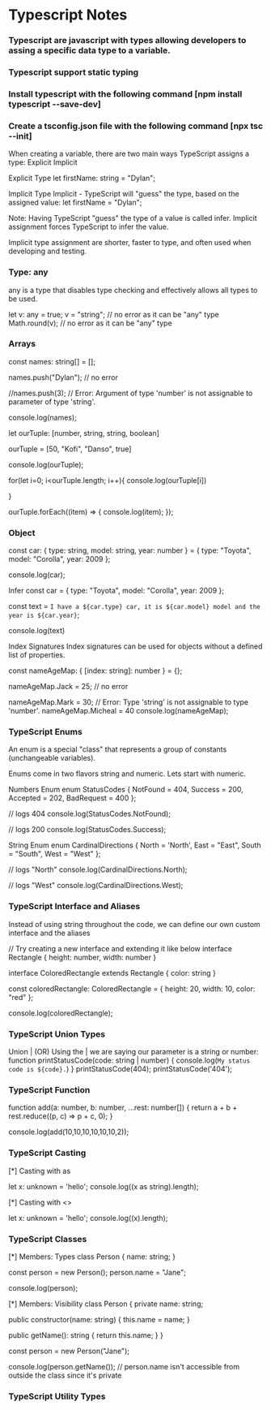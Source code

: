 # Typescript Notes 

### Typescript are javascript with types allowing developers to assing a specific data type to a variable.
### Typescript support static typing 
### Install typescript with the following command [npm install typescript --save-dev]
### Create a tsconfig.json file with the following command [npx tsc --init]

When creating a variable, there are two main ways TypeScript assigns a type:
Explicit
Implicit

Explicit Type
let firstName: string = "Dylan";

Implicit Type
Implicit - TypeScript will "guess" the type, based on the assigned value:
let firstName = "Dylan";

Note: Having TypeScript "guess" the type of a value is called infer.
Implicit assignment forces TypeScript to infer the value.

Implicit type assignment are shorter, faster to type, and often used when developing and testing.

### Type: any
any is a type that disables type checking and effectively allows all types to be used.

let v: any = true;
v = "string"; // no error as it can be "any" type
Math.round(v); // no error as it can be "any" type

### Arrays
const names: string[] = [];

names.push("Dylan"); // no error

//names.push(3); // Error: Argument of type 'number' is not assignable to parameter of type 'string'.

console.log(names);

let ourTuple: [number, string, string, boolean]

ourTuple = [50, "Kofi", "Danso", true]

console.log(ourTuple);

for(let i=0; i<ourTuple.length; i++){
console.log(ourTuple[i])

}


ourTuple.forEach((item) => {
    console.log(item);
});

### Object
const car: { type: string, model: string, year: number } = {
  type: "Toyota",
  model: "Corolla",
  year: 2009
};

console.log(car);

Infer
const car = {
  type: "Toyota",
  model: "Corolla",
  year: 2009
};

const text = `I have a ${car.type} car, it is ${car.model} model and the year is ${car.year}`;


console.log(text)

Index Signatures
Index signatures can be used for objects without a defined list of properties.

const nameAgeMap: { [index: string]: number } = {};

nameAgeMap.Jack = 25; // no error

nameAgeMap.Mark = 30; // Error: Type 'string' is not assignable to type 'number'.
nameAgeMap.Micheal = 40
console.log(nameAgeMap);

### TypeScript Enums
An enum is a special "class" that represents a group of constants (unchangeable variables).

Enums come in two flavors string and numeric. Lets start with numeric.

Numbers Enum
enum StatusCodes {
  NotFound = 404,
  Success = 200,
  Accepted = 202,
  BadRequest = 400
};

// logs 404
console.log(StatusCodes.NotFound);

// logs 200
console.log(StatusCodes.Success);


String Enum
enum CardinalDirections {
  North = 'North',
  East = "East",
  South = "South",
  West = "West"
};

// logs "North"
console.log(CardinalDirections.North);

// logs "West"
console.log(CardinalDirections.West);

### TypeScript Interface and Aliases 
Instead of using string throughout the code, we can define our own custom interface and the aliases

// Try creating a new interface and extending it like below
interface Rectangle {
  height: number,
  width: number
}

interface ColoredRectangle extends Rectangle {
  color: string
}

const coloredRectangle: ColoredRectangle = {
  height: 20,
  width: 10,
  color: "red"
};

console.log(coloredRectangle);


### TypeScript Union Types
Union | (OR)
Using the | we are saying our parameter is a string or number:
function printStatusCode(code: string | number) {
  console.log(`My status code is ${code}.`)
}
printStatusCode(404);
printStatusCode('404');


### TypeScript Function

function add(a: number, b: number, ...rest: number[]) {
  return a + b + rest.reduce((p, c) => p + c, 0);
}

console.log(add(10,10,10,10,10,10,2));

### TypeScript Casting

[*] Casting with as

let x: unknown = 'hello';
console.log((x as string).length);

[*] Casting with <>

let x: unknown = 'hello';
console.log((<string>x).length);

### TypeScript Classes

[*] Members: Types
class Person {
  name: string;
}
      
const person = new Person();
person.name = "Jane";

console.log(person);

[*] Members: Visibility
class Person {
  private name: string;

  public constructor(name: string) {
    this.name = name;
  }

  public getName(): string {
    return this.name;
  }
}
      
const person = new Person("Jane");

console.log(person.getName()); // person.name isn't accessible from outside the class since it's private

###  TypeScript Utility Types














